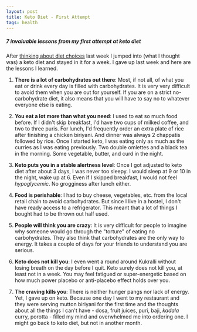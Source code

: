 ```yaml
---
layout: post
title: Keto Diet - First Attempt
tags: health
---
```


##### 7 invaluable lessons from my first attempt at keto diet #####

After [thinking about diet choices](/diet-thoughts/) last week I jumped into (what I thought was) a keto diet and stayed in it for a week. I gave up last week and here are the lessons I learned.

1. **There is a lot of carbohydrates out there**: Most, if not all, of what you eat or drink every day is filled with carbohydrates. It is very very difficult to avoid them when you are out for yourself. If you are on a strict no-carbohydrate diet, it also means that you will have to say no to whatever everyone else is eating.

2. **You eat a lot more than what you need**: I used to eat so much food before. If I didn't skip breakfast, I'd have two cups of milked coffee, and two to three puris. For lunch, I'd frequently order an extra plate of rice after finishing a chicken biriyani. And dinner was always 2 chappatis followed by rice. Once I started keto, I was eating only as much as the curries as I was eating previously. Two double omlettes and a black tea in the morning. Some vegetable, butter, and curd in the night.

3. **Keto puts you in a stable alertness level**: Once I got adjusted to keto diet after about 3 days, I was never too sleepy. I would sleep at 9 or 10 in the night, wake up at 6. Even if I skipped breakfast, I would not feel *hypoglycemic*. No grogginess after lunch either.

4. **Food is perishable**: I had to buy cheese, vegetables, etc. from the local retail chain to avoid carbohydrates. But since I live in a hostel, I don't have ready access to a refrigerator. This meant that a lot of things I bought had to be thrown out half used.

5. **People will think you are crazy**: It is very difficult for people to imagine why someone would go through the "torture" of eating no carbohydrates. They also think that carbohydrates are the only way to energy. It takes a couple of days for your friends to understand you are serious.

6. **Keto does not kill you**: I even went a round around Kukralli without losing breath on the day before I quit. Keto surely does not kill you, at least not in a week. You may feel fatigued or super-energetic based on how much power placebo or anti-placebo effect holds over you.

7. **The craving kills you**: There is neither hunger pangs nor lack of energy. Yet, I gave up on keto. Because one day I went to my restaurant and they were serving mutton biriyani for the first time and the thoughts about all the things I can't have - dosa, fruit juices, puri, baji, *kadala* curry, porotta - filled my mind and overwhelmed me into ordering one. I might go back to keto diet, but not in another month.